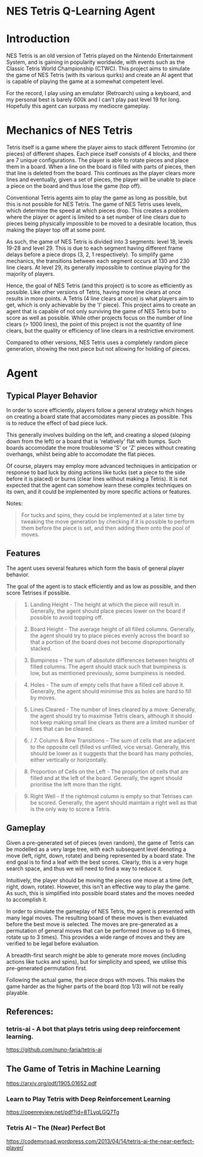 # NES Tetris Q-Learning Agent

# Introduction

NES Tetris is an old version of Tetris played on the Nintendo Entertainment System, and is gaining
in popularity worldwide, with events such as the Classic Tetris World Championship (CTWC). This
project aims to simulate the game of NES Tetris (with its various quirks) and create an AI agent
that is capable of playing the game at a somewhat competent level.

For the record, I play using an emulator (Retroarch) using a keyboard, and my personal best is barely
600k and I can't play past level 19 for long. Hopefully this agent can surpass my mediocre gameplay.

# Mechanics of NES Tetris

Tetris itself is a game where the player aims to stack different Tetromino (or pieces) of different
shapes. Each piece itself consists of 4 blocks, and there are 7 unique configurations. The player
is able to rotate pieces and place them in a board. When a line on the board is filled with parts
of pieces, then that line is deleted from the board. This continues as the player clears more lines
and eventually, given a set of pieces, the player will be unable to place a piece on the board and
thus lose the game (top off).

Conventional Tetris agents aim to play the game as long as possible, but this is not possible for
NES Tetris. The game of NES Tetris uses levels, which determine the speed at which pieces drop.
This creates a problem where the player or agent is limited to a set number of line clears due to
pieces being physically impossible to be moved to a desirable location, thus making the player top
off at some point.

As such, the game of NES Tetris is divided into 3 segments: level 18, levels 19-28 and level 29.
This is due to each segment having different frame delays before a piece drops (3, 2, 1 respectively).
To simplify game mechanics, the transitions between each segment occurs at 130 and 230 line clears.
At level 29, its generally impossible to continue playing for the majority of players.

Hence, the goal of NES Tetris (and this project) is to score as efficiently as possible. Like other
versions of Tetris, having more line clears at once results in more points. A Tetris (4 line clears
at once) is what players aim to get, which is only achievable by the 'I' piece). This project aims to 
create an agent that is capable of not only surviving the game of NES Tetris but to score as well
as possible. While other projects focus on the number of line clears (> 1000 lines), the point of
this project is not the quantity of line clears, but the quality or efficiency of line clears in
a restrictive enviroment. 

Compared to other versions, NES Tetris uses a completely random piece generation, showing the next
piece but not allowing for holding of pieces.

# Agent

## Typical Player Behavior

In order to score efficiently, players follow a general strategy which hinges on creating a board
state that accomodates many pieces as possible. This is to reduce the effect of bad piece luck.

This generally involves building on the left, and creating a sloped (sloping down from the left)
or a board that is 'relatively' flat with bumps. Such boards accomodate the more troublesome 'S'
or 'Z' pieces without creating overhangs, whilst being able to accomodate the flat pieces.

Of course, players may employ more advanced techniques in anticipation or response to bad luck
by doing actions like tucks (set a piece to the side before it is placed) or burns (clear lines
without making a Tetris). It is not expected that the agent can somehow learn these complex
techniques on its own, and it could be implemented by more specific actions or features.

Notes:
> For tucks and spins, they could be implemented at a later time by tweaking the move generation
> by checking if it is possible to perform them before the piece is set, and then adding them
> onto the pool of moves.

## Features

The agent uses several features which form the basis of general player behavior.

The goal of the agent is to stack efficiently and as low as possible, and then score Tetrises
if possible.

> 1. Landing Height - The height at which the piece will result in. Generally, the agent
> should place pieces lower on the board if possible to avoid topping off.

> 2. Board Height - The average height of all filled columns. Generally, the agent should
> try to place pieces evenly across the board so that a portion of the board does not
> become disproportionally stacked.

> 3. Bumpiness - The sum of absolute differences between heights of filled columns. The agent should
> stack such that bumpiness is low, but as mentioned previously, some bumpiness is needed.

> 4. Holes - The sum of empty cells that have a filled cell above it. Generally, the agent
> should minimise this as holes are hard to fill by moves.

> 5. Lines Cleared - The number of lines cleared by a move. Generally, the agent should
> try to maximise Tetris clears, although it should not keep making small line clears as there
> are a limited number of lines that can be cleared.

> 6. / 7. Column & Row Transitions - The sum of cells that are adjacent to the opposite cell (filled vs
> unfilled, vice versa). Generally, this should be lower as it suggests that the board has many
> potholes, either vertically or horizontally.

> 8. Proportion of Cells on the Left - The proportion of cells that are filled and at the left
> of the board. Generally, the agent should prioritise the left more than the right.

> 9. Right Well - If the rightmost column is empty so that Tetrises can be scored. Generally,
> the agent should maintain a right well as that is the only way to score a Tetris.

## Gameplay

Given a pre-generated set of pieces (even random), the game of Tetris can be modelled as a very 
large tree, with each subsequent level denoting a move (left, right, down, rotate) and being
represented by a board state. The end goal is to find a leaf with the best scores. Clearly,
this is a very huge search space, and thus we will need to find a way to reduce it.

Intuitively, the player should be moving the pieces one move at a time (left, right, down, rotate).
However, this isn't an effective way to play the game. As such, this is simplified into possible board
states and the moves needed to accomplish it.

In order to simulate the gameplay of NES Tetris, the agent is presented with many legal moves.
The resulting board of these moves is then evaluated before the best move is selected. The moves
are pre-generated as a permutation of general moves that can be performed (move up to 6 times,
rotate up to 3 times). This provides a wide range of moves and they are verified to be legal
before evaluation.

A breadth-first search might be able to generate more moves (including actions like tucks and spins),
but for simplicity and speed, we utilise this pre-generated permutation first.

Following the actual game, the piece drops with moves. This makes the game harder as the higher 
parts of the board (top 1/3) will not be really playable.

## References:

### tetris-ai - A bot that plays tetris using deep reinforcement learning.
https://github.com/nuno-faria/tetris-ai

## The Game of Tetris in Machine Learning
https://arxiv.org/pdf/1905.01652.pdf

### Learn to Play Tetris with Deep Reinforcement Learning
https://openreview.net/pdf?id=8TLyqLGQ7Tg

### Tetris AI – The (Near) Perfect Bot
https://codemyroad.wordpress.com/2013/04/14/tetris-ai-the-near-perfect-player/